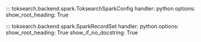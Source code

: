 
::: toksearch.backend.spark.ToksearchSparkConfig
    handler: python
    options:
        show_root_heading: True


::: toksearch.backend.spark.SparkRecordSet
    handler: python
    options:
        show_root_heading: True
        show_if_no_docstring: True
